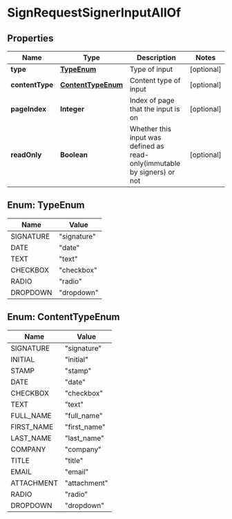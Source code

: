 

# SignRequestSignerInputAllOf


## Properties

| Name | Type | Description | Notes |
|------------ | ------------- | ------------- | -------------|
|**type** | [**TypeEnum**](#TypeEnum) | Type of input |  [optional] |
|**contentType** | [**ContentTypeEnum**](#ContentTypeEnum) | Content type of input |  [optional] |
|**pageIndex** | **Integer** | Index of page that the input is on |  [optional] |
|**readOnly** | **Boolean** | Whether this input was defined as read-only(immutable by signers) or not |  [optional] |



## Enum: TypeEnum

| Name | Value |
|---- | -----|
| SIGNATURE | &quot;signature&quot; |
| DATE | &quot;date&quot; |
| TEXT | &quot;text&quot; |
| CHECKBOX | &quot;checkbox&quot; |
| RADIO | &quot;radio&quot; |
| DROPDOWN | &quot;dropdown&quot; |



## Enum: ContentTypeEnum

| Name | Value |
|---- | -----|
| SIGNATURE | &quot;signature&quot; |
| INITIAL | &quot;initial&quot; |
| STAMP | &quot;stamp&quot; |
| DATE | &quot;date&quot; |
| CHECKBOX | &quot;checkbox&quot; |
| TEXT | &quot;text&quot; |
| FULL_NAME | &quot;full_name&quot; |
| FIRST_NAME | &quot;first_name&quot; |
| LAST_NAME | &quot;last_name&quot; |
| COMPANY | &quot;company&quot; |
| TITLE | &quot;title&quot; |
| EMAIL | &quot;email&quot; |
| ATTACHMENT | &quot;attachment&quot; |
| RADIO | &quot;radio&quot; |
| DROPDOWN | &quot;dropdown&quot; |




